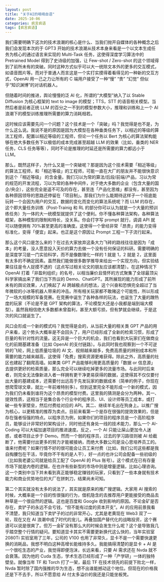 ```yaml
---
layout: post
title: "关于AI的喃喃自语"
date: 2025-10-06
categories: 疯言疯语
tags: [疯言疯语]
---
```


我们需要明确下这次的技术浪潮的核心是什么、当我们抛开自媒体的各种概念之后我们会发现本次的于 GPT3 开始的技术浪潮从技术本身来看是一个以文本生成任务为核心的通过语言来实现的 Multi-Task 任务，这使得深度学习算法中的 Pretrained Model 得到了史诗级的加强，让 Few-shot / Zero-shot 的这个领域得到了前所未有的突破。同时这种方式似乎可以大一统除文本外的更多的交互模式，如语音图片等。而对于普通人而言这是一个实打实摸得着看得见的一种新的交互方式，OpenAI 用一己之力让所有的 C 端用户接受了一种“慢” “贵” “幻觉” 但似乎“知识渊博”的对话机器人。

<!--more-->

但随着时间的推进，舆论慢慢的泛 AI 化，所谓的“大模型”纳入了以 Stable Diffusion 为核心框架的 text to image 的模型；TTS，STT 的语音相关模型。当然后者是前者正统 LLM 的百分之一不到的模型参数大小，推理和训练和上一个 AI 浪潮下的模型训练推理所需要的算力消耗相若。

这时候应该需要先问一个问题？这个技术是一个「突破」吗？我觉得是也不是，为什么这么说。我说不是的原因是因为大模型在各种垂类任务下，以相近的等级的算法工程师，配置以相近等级的工程师，但论一个任务以 Bert 为核心的算法架构能够在绝大多数任务下以极低的成本完成甚至超越 LLM 的效果（比如，垂类的 NER 任务，CLS 任务等等），同时不论是推理的时延还是所需要的算力都远小于 LLM。

那么，既然这样子，为什么又是一个突破呢？那是因为这个技术需要「相近等级」的算法工程师，和「相近等级」的工程师，可能一直在大厂的朋友并不能很快意识到这个「相近等级」 的含金量。我们习以为常的算法/后段/前端/产品，习以为常的规范的开发流程，习以为常的各种中间件，对于绝大多数的企业（包含大量的国企/央企），这些完全是遥不可及的存在，甚至连「产品化思维」都没有，甚至因为各种原因领导的思路还停留在「项目制」。那我们为什么能期待这样子一个班底能玩转一个会因为用户的交互，数据的变化而变化的算法系统呢？而 LLM 的存在，这个即大量任务训练（Post-Trainig 和 RL 的部分你可以认为就是一个大量的预训练任务）为一体的大一统模型就提供了这个便利。你不懂各种算法架构，各种算法框架，各种模型的限制和特长，没关系。你会打字写 prompt 就行，调调 API 就可以随便拥有 70%甚至更高的准确度。这使得一个曾经非常「昂贵」的能力变得标准化，变得「便宜」起来。也正是这个原因让 Prompt 工程一下子流行起来。

那么这个风口是怎么来的？在过去大家放弃这条大力飞砖的路线往往是因为「成本」的考量，没人愿意投入天价的算力去做一个没有任何保证的科研。需要明确的是深度学习是一门实验科学，而不是像数理化一样的 1 就是 1，2 就是 2，这里面有太多的不确定因素。虽然我们能做很多数学推导来给出一个实现方向，但实验结果往往是令人捉摸不透的（这点写过相关论文的朋友应该都清楚）。在这种情况下 OpenAI 打着「非盈利组织」的名号，以相当廉价且情怀的方式聚集了全球最顶尖科学家搞出来了我们当下热议的 Demo、ChatGPT。其所展现的能力形成了前所未有的舆论效果，人们唤起了 AI 跨越极点的想法，这个兴奋和恐惧完全超过了当年微软的小冰等机器人带来的冲击。所有相关玩家都不敢赌这个可能性，所以形成了一场大规模的军备竞赛。在竞赛中诞生了各种各样的玩法，也诞生了大量的蹭热度的玩家（不论是不是 GPT 架构的算法，不论模型大还是小我都是端到端大模型）。虽然我相信绝大多数都未曾盈利，甚至大额亏损，但有梦就会继续，于是这次的风口就诞生了。

风口会形成一个新的模式吗？我觉得是会的，从当前大量的相关类 GPT 产品的用户来看，这个势头大概率是不会回头了，用户已经形成了全新的检索习惯，形成了巨量的有针对性的流量。这无异是一个巨大的机会，我们也看到大玩家们在做商业化的前期基建准备（比如 OpenAI 的支付链路）。与此同时我也观察到一个不可逆转的飞轮，网上低质量垃圾的 AI 文、视频越来越多，免费高质量的辨别成本和所需要的能力越来越高，这使得「免费」搜索资源更难获得。除此之外，高质量的社区也建起了翻爬高墙。如果类 GPT 产品能够利用更高质量的「数据 or 信息源」去提供更好的检索质量，那么完全可以继续吃掉更多的流量市场。与此同时后来者，则完全无法像新进入者一样拥有更干净更易获得的数据，这使得其不仅仅要付出大量的基建成本，还需要付出远高于先发玩家的数据成本（简单的例子，你现在想爬雪球文章，就比一年前难特别多）。但到这里完全不能形成一个新的模式，因为我们仍未看到谁将为这个昂贵的模型付费。这里我的猜测是会分为两种。其一、提效性质，这相当于是集合各个行业中的程序员、UI、设计师等员工成本，或打破一些专家壁垒，然后付费给对应的 API。其二、继续羊毛出在狗身上。以推广搜为核心，以更精准的推荐为卖点。目前来看第一个是存在很强的提效效果的，但是存在强者恒强的特点。以程序员为例，如果你们的项目的程序员是一个高阶程序员，能够设计非常好的架构设计，同时他还有身处一线的技术能力，那么一个 AI-Coding 可以大幅加速项目的推进速度。反之，一个 AI 只能让屎山更加令人迷惑，或者项目止步于 Demo。然而一个弱的程序员，过去的学习路径则被 AI 给截断了，他需要付出更多的努力才能被接纳，而绝大多数公司是没心思培养员工的。谁来付费呢？如果行情不好的很可能会让员工来付费（比如，我们公司这些都是我自掏腰包在干活，毕竟你不干有的是人干），好一点的也许公司会配备一些初级的（比如我老婆公司就是给员工配了 OpenAI 的 Plus 账号）。这个模式在已有存量市场下就是内卷的逻辑，在也许有些新型的市场中则是增量逻辑，比如心理咨询。这一个类别中当下并未看到真正能够稳定赚钱的玩家，只看到了一些本身就有技术能力和商业优势地位的大厂在拼刺刀，结果尚未可知。

第二个其实就没有太多的说法了，其实就是原来的推广搜逻辑。大家用 AI 搜索的时候，大概率是一个目的性很强的行为，借机隐含的去推荐用户更能接受的商品去种草是一个很自然的逻辑。这也是百度和 Google 收到影响的原因。不论金矿是否存在，卖铲子的永远不会亏钱，“但不能有过度的资本开支”。AI 的应用前景我看不清楚，我只知道当下卖铲子的过的非常开心，尤其是老黄现在 Web3 双了一轮，现在又在 AI 浪潮中成了时代的宠儿。再叠加国产替代化的战略投资，这个赛道可以说是很爽了。但万一金矿没有那么大的时候会发生什么呢？这个是导致我几乎踏空整个行情的疑问。要知道显卡其实不需要更新换代这么快的，当年实验室 2080Ti 实验室用了三年，公司的 V100 也用了非常久，显卡不是一个需要快速更换的消耗品，我想不明白这种高增长能维持多久。我能搞得清楚的是显卡 + AI 是一个很吃生态的产业，我觉得即便泡沫，长远来看，只要 AI 需求还在 Nvda 就不会衰落。因为他的 Cuda 生态，学术生态已经形成了一种「产学研」一体的独特壁垒。就像当年 TF 和 Torch 打了一架，最后 TF 在技术领先的前提下败北一样，Nvda 暂时除了国内强推的华为生态，想不出谁能撼动这个地位。但现在的价格我还是下不去手，所以不愿意给 AI 付太多溢价的我还是只能坐板凳。
